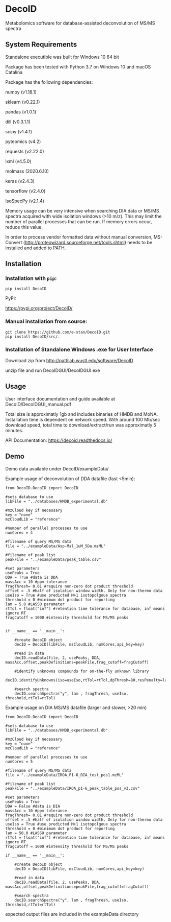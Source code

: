 # DecoID
Metabolomics software for database-assisted deconvolution of MS/MS spectra

## System Requirements

Standalone executible was built for Windows 10 64 bit

Package has been tested with Python 3.7 on Windows 10 and macOS Catalina 

Package has the following dependencies:

numpy (v1.18.1)

sklearn (v0.22.1)

pandas (v1.0.1)

dill (v0.3.1.1)

scipy (v1.4.1)

pyteomics (v4.2)

requests (v2.22.0)

lxml (v4.5.0)

molmass (2020.6.10)

keras (v2.4.3)

tensorflow (v2.4.0)

IsoSpecPy (v2.1.4)

Memory usage can be very intensive when searching DIA data or MS/MS spectra acquired with wide isolation windows (>10 m/z). This may limit the number of parallel processes
that can be run. If memory errors occur, reduce this value. 


In order to process vendor formatted data without manual conversion, MS-Convert (http://proteowizard.sourceforge.net/tools.shtml) needs to be installed and added to PATH. 

## Installation

### Installation with ```pip```:

```
pip install DecoID
```
PyPI:

https://pypi.org/project/DecoID/

### Manual installation from source:

```
git clone https://github.com/e-stan/DecoID.git
pip install DecoID/src/.
```

### Installation of Standalone Windows .exe for User Interface

Download zip from http://pattilab.wustl.edu/software/DecoID

unzip file and run DecoIDGUI/DecoIDGUI.exe

## Usage

User interface documentation and guide available at DecoID/DecoIDGUI_manual.pdf

Total size is approximatly 1gb and includes binaries of HMDB and MoNA. Installation time is dependent on network speed. With around 100 Mb/sec download speed, total time to download/extract/run was approximatly 5 minutes.

API Documentation: https://decoid.readthedocs.io/

## Demo

Demo data available under DecoID/exampleData/

Example usage of deconvolution of DDA datafile (fast <5min):

```
from DecoID.DecoID import DecoID

#sets database to use
libFile = "../databases/HMDB_experimental.db"

#mzCloud key if necessary
key = "none"
mzCloudLib = "reference"

#number of parallel processes to use
numCores = 4

#filename of query MS/MS data
file = "../exampleData/Asp-Mal_1uM_5Da.mzML"

#filename of peak list
peakFile = "../exampleData/peak_table.csv"

#set parameters
usePeaks = True
DDA = True #data is DDA
massAcc = 10 #ppm tolerance
fragThresh= 0.01 #require non-zero dot product threshold
offset = .5 #half of isolation window width. Only for non-thermo data
useIso = True #use predicted M+1 isotopolgoue spectra
threshold = 0 #minimum dot product for reporting
lam = 5.0 #LASSO parameter
rtTol = float("inf") #retention time tolerance for database, inf means ignore RT
fragCutoff = 1000 #intensity threshold for MS/MS peaks


if __name__ == '__main__':

    #create DecoID object
    decID = DecoID(libFile, mzCloudLib, numCores,api_key=key)

    #read in data
    decID.readData(file, 2, usePeaks, DDA, massAcc,offset,peakDefinitions=peakFile,frag_cutoff=fragCutoff)

    #identify unknowns compounds for on-the-fly unknown library
    decID.identifyUnknowns(iso=useIso,rtTol=rtTol,dpThresh=80,resPenalty=lam)

    #search spectra
    decID.searchSpectra("y", lam , fragThresh, useIso, threshold,rtTol=rtTol)

```

Example usage on DIA MS/MS datafile (larger and slower, >20 min)

```
from DecoID.DecoID import DecoID

#sets database to use
libFile = "../databases/HMDB_experimental.db"

#mzCloud key if necessary
key = "none"
mzCloudLib = "reference"

#number of parallel processes to use
numCores = 5

#filename of query MS/MS data
file = "../exampleData/IROA_P1-6_DIA_test_pos1.mzML"

#filename of peak list
peakFile = "../exampleData/IROA_p1-6_peak_table_pos_v3.csv"

#set parameters
usePeaks = True
DDA = False #data is DIA
massAcc = 10 #ppm tolerance
fragThresh= 0.01 #require non-zero dot product threshold
offset = .5 #half of isolation window width. Only for non-thermo data
useIso = True #use predicted M+1 isotopolgoue spectra
threshold = 0 #minimum dot product for reporting
lam = 50.0 #LASSO parameter
rtTol = float("inf") #retention time tolerance for database, inf means ignore RT
fragCutoff = 1000 #intensity threshold for MS/MS peaks

if __name__ == '__main__':

    #create DecoID object
    decID = DecoID(libFile, mzCloudLib, numCores,api_key=key)

    #read in data
    decID.readData(file, 2, usePeaks, DDA, massAcc,offset,peakDefinitions=peakFile,frag_cutoff=fragCutoff)

    #search spectra
    decID.searchSpectra("y", lam , fragThresh, useIso, threshold,rtTol=rtTol)

```

expected output files are included in the exampleData directory




